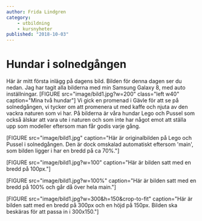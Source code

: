 ```yaml
---
author: Frida Lindgren
category:
    - utbildning
    - kursnyheter
published: "2018-10-03"
---
```

Hundar i solnedgången
==================================

Här är mitt första inlägg på dagens bild. Bilden för denna dagen ser du nedan. Jag har tagit alla bilderna med min Samsung Galaxy 8, med auto inställningar.
[FIGURE src="image/bild1.jpg?w=200" class="left w40" caption="Mina två hundar"]
Vi gick en promenad i Gävle för att se på solnedgången, vi tycker om att promenera ut med kaffe och njuta av den vackra naturen som vi har. På bilderna är våra hundar Lego och Pussel som också älskar att vara ute i naturen och som inte har något emot att ställa upp som modeller eftersom man får godis varje gång.

<div class="clearfix"></div>

[FIGURE src="image/bild1.jpg" caption="Här är originalbilden på Lego och Pussel i solnedgången. Den är dock omskalad automatiskt eftersom 'main', som bilden ligger i har en bredd på ca 70%."]

[FIGURE src="image/bild1.jpg?w=100" caption="Här är bilden satt med en bredd på 100px."]

[FIGURE src="image/bild1.jpg?w=100%" caption="Här är bilden satt med en bredd på 100% och går då över hela main."]

[FIGURE src="image/bild1.jpg?w=300&h=150&crop-to-fit" caption="Här är bilden satt med en bredd på 300px och en höjd på 150px. Bilden ska beskäras för att passa in i 300x150."]

